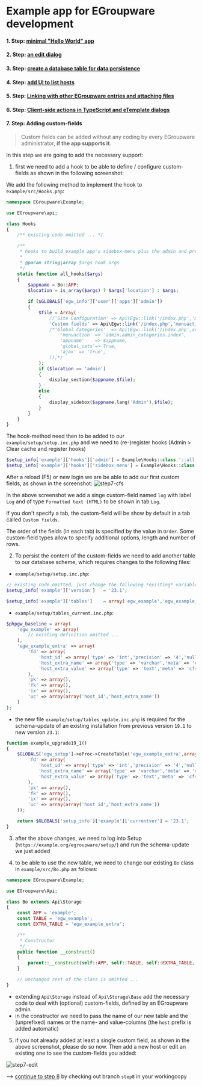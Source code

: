 # Example app for EGroupware development

#### 1. Step: [minimal "Hello World" app](https://github.com/EGroupware/example/tree/step1)
#### 2. Step: [an edit dialog](https://github.com/EGroupware/example/tree/step2)
#### 3. Step: [create a database table for data persistence](https://github.com/EGroupware/example/tree/step3)
#### 4. Step: [add UI to list hosts](https://github.com/EGroupware/example/tree/step4)
#### 5. Step: [Linking with other EGroupware entries and attaching files](https://github.com/EGroupware/example/tree/step5)
#### 6. Step: [Client-side actions in TypeScript and eTemplate dialogs](https://github.com/EGroupware/example/tree/step6)
#### 7. Step: Adding custom-fields

> Custom fields can be added without any coding by every EGroupware administrator, **if the app supports it**.

In this step we are going to add the necessary support:

1. first we need to add a hook to be able to define / configure custom-fields as shown in the following screenshot:

We add the following method to implement the hook to `example/src/Hooks.php`:
```php
namespace EGroupware\Example;

use EGroupware\api;

class Hooks
{
    /** existing code omitted ... */

	/**
	 * hooks to build example app's sidebox-menu plus the admin and preferences sections
	 *
	 * @param string|array $args hook args
	 */
	static function all_hooks($args)
	{
		$appname = Bo::APP;
		$location = is_array($args) ? $args['location'] : $args;

		if ($GLOBALS['egw_info']['user']['apps']['admin'])
		{
			$file = Array(
				//'Site Configuration' => Api\Egw::link('/index.php','menuaction=admin.admin_config.index&appname=' . $appname,'&ajax=true'),
				'Custom fields' => Api\Egw::link('/index.php','menuaction=admin.admin_customfields.index&appname='.$appname.'&ajax=true'),
				/*'Global Categories'  => Api\Egw::link('/index.php',array(
					'menuaction' => 'admin.admin_categories.index',
					'appname'    => $appname,
					'global_cats'=> True,
					'ajax' => 'true',
				)),*/
			);
			if ($location == 'admin')
			{
				display_section($appname,$file);
			}
			else
			{
				display_sidebox($appname,lang('Admin'),$file);
			}
		}
	}
}
```
The hook-method need then to be added to our `example/setup/setup.inc.php` and we need to (re-)register hooks (Admin > Clear cache and register hooks)
```php
$setup_info['example']['hooks']['admin'] = Example\Hooks::class.'::all_hooks';
$setup_info['example']['hooks']['sidebox_menu'] = Example\Hooks::class.'::all_hooks';
```
After a reload (F5) or new login we are be able to add our first custom fields, as shown in the screenshot:
![step7-cfs](https://raw.githubusercontent.com/wiki/EGroupware/example/images/step7-cfs.png)

In the above screenshot we add a singe custom-field named `log` with label `Log` and of type `Formatted text (HTML)` to be shown in tab `Log`. 

If you don't specify a tab, the custom-field will be show by default in a tab called `Custom fields`.

The order of the fields (in each tab) is specified by the value in `Order`. Some custom-field types allow to specify additional options, length and number of rows.

2. To persist the content of the custom-fields we need to add another table to our database scheme, which requires changes to the following files:
* `example/setup/setup.inc.php`:
```php
// existing code omitted, just change the following *existing* variables:
$setup_info['example']['version']   = '23.1';

$setup_info['example']['tables']    = array('egw_example','egw_example_extra');
```
* `example/setup/tables_current.inc.php`:
```php
$phpgw_baseline = array(
	'egw_example' => array(
		// existing definition omitted ...
	),
	'egw_example_extra' => array(
		'fd' => array(
			'host_id' => array('type' => 'int','precision' => '4','nullable' => False),
			'host_extra_name' => array('type' => 'varchar','meta' => 'cfname','precision' => '64','nullable' => False),
			'host_extra_value' => array('type' => 'text','meta' => 'cfvalue','nullable' => False)
		),
		'pk' => array(),
		'fk' => array(),
		'ix' => array(),
		'uc' => array(array('host_id','host_extra_name'))
	)
);
```
* the new file `example/setup/tables_update.inc.php` is required for the schema-update of an existing installation from previous version `19.1` to new version `23.1`:
```php
function example_upgrade19_1()
{
	$GLOBALS['egw_setup']->oProc->CreateTable('egw_example_extra',array(
		'fd' => array(
			'host_id' => array('type' => 'int','precision' => '4','nullable' => False),
			'host_extra_name' => array('type' => 'varchar','meta' => 'cfname','precision' => '64','nullable' => False),
			'host_extra_value' => array('type' => 'text','meta' => 'cfvalue','nullable' => False)
		),
		'pk' => array(),
		'fk' => array(),
		'ix' => array(),
		'uc' => array(array('host_id','host_extra_name'))
	));

	return $GLOBALS['setup_info']['example']['currentver'] = '23.1';
}
```
3. after the above changes, we need to log into Setup (`https://example.org/egroupware/setup/`) and run the schema-update we just added

4. to be able to use the new table, we need to change our existing `Bo` class in `example/src/Bo.php` as follows:
```php
namespace EGroupware\Example;

use EGroupware\Api;

class Bo extends Api\Storage
{
	const APP = 'example';
	const TABLE = 'egw_example';
	const EXTRA_TABLE = 'egw_example_extra';

	/**
	 * Constructor
	 */
	public function __construct()
	{
		parent::__construct(self::APP, self::TABLE, self::EXTRA_TABLE, '', '_extra_name', '_extra_value');
	}

	// unchanged rest of the class is omitted ...
}
```
* extending `Api\Storage` instead of `Api\Storage\Base` add the necessary code to deal with (optional) custom-fields, defined by an EGroupware admin
* in the constructor we need to pass the name of our new table and the (unprefixed) names or the name- and value-columns (the `host` prefix is added automatic)

5. if you not already added at least a single custom field, as shown in the above screenshot, please do so now. Then add a new host or edit an existing one to see the custom-fields you added:

![step7-edit](https://raw.githubusercontent.com/wiki/EGroupware/example/images/step7-edit.png)

--> [continue to step 8](https://github.com/EGroupware/example/tree/step8) by checking out branch ```step8``` in your workingcopy